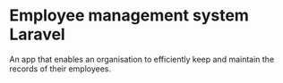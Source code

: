 # Employee management system Laravel
 An app that enables an organisation to efficiently keep and maintain the records of their employees.
